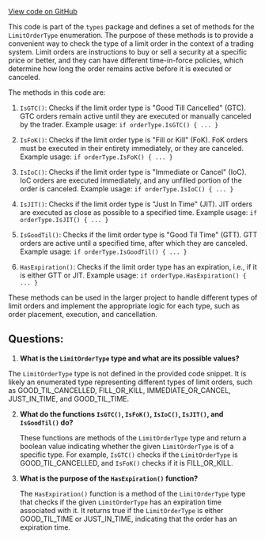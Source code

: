 [View code on GitHub](https://github.com/duality-labs/duality/types/limit_order_type.go)

This code is part of the `types` package and defines a set of methods for the `LimitOrderType` enumeration. The purpose of these methods is to provide a convenient way to check the type of a limit order in the context of a trading system. Limit orders are instructions to buy or sell a security at a specific price or better, and they can have different time-in-force policies, which determine how long the order remains active before it is executed or canceled.

The methods in this code are:

1. `IsGTC()`: Checks if the limit order type is "Good Till Cancelled" (GTC). GTC orders remain active until they are executed or manually canceled by the trader. Example usage: `if orderType.IsGTC() { ... }`

2. `IsFoK()`: Checks if the limit order type is "Fill or Kill" (FoK). FoK orders must be executed in their entirety immediately, or they are canceled. Example usage: `if orderType.IsFoK() { ... }`

3. `IsIoC()`: Checks if the limit order type is "Immediate or Cancel" (IoC). IoC orders are executed immediately, and any unfilled portion of the order is canceled. Example usage: `if orderType.IsIoC() { ... }`

4. `IsJIT()`: Checks if the limit order type is "Just In Time" (JIT). JIT orders are executed as close as possible to a specified time. Example usage: `if orderType.IsJIT() { ... }`

5. `IsGoodTil()`: Checks if the limit order type is "Good Til Time" (GTT). GTT orders are active until a specified time, after which they are canceled. Example usage: `if orderType.IsGoodTil() { ... }`

6. `HasExpiration()`: Checks if the limit order type has an expiration, i.e., if it is either GTT or JIT. Example usage: `if orderType.HasExpiration() { ... }`

These methods can be used in the larger project to handle different types of limit orders and implement the appropriate logic for each type, such as order placement, execution, and cancellation.
## Questions: 
 1. **What is the `LimitOrderType` type and what are its possible values?**

   The `LimitOrderType` type is not defined in the provided code snippet. It is likely an enumerated type representing different types of limit orders, such as GOOD_TIL_CANCELLED, FILL_OR_KILL, IMMEDIATE_OR_CANCEL, JUST_IN_TIME, and GOOD_TIL_TIME.

2. **What do the functions `IsGTC()`, `IsFoK()`, `IsIoC()`, `IsJIT()`, and `IsGoodTil()` do?**

   These functions are methods of the `LimitOrderType` type and return a boolean value indicating whether the given `LimitOrderType` is of a specific type. For example, `IsGTC()` checks if the `LimitOrderType` is GOOD_TIL_CANCELLED, and `IsFoK()` checks if it is FILL_OR_KILL.

3. **What is the purpose of the `HasExpiration()` function?**

   The `HasExpiration()` function is a method of the `LimitOrderType` type that checks if the given `LimitOrderType` has an expiration time associated with it. It returns true if the `LimitOrderType` is either GOOD_TIL_TIME or JUST_IN_TIME, indicating that the order has an expiration time.
